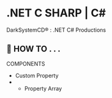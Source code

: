 # .NET C SHARP | C#
DarkSystemCD® : .NET C# Productions

## 📘 HOW TO . . .
COMPONENTS
- Custom Property
- - Property Array
